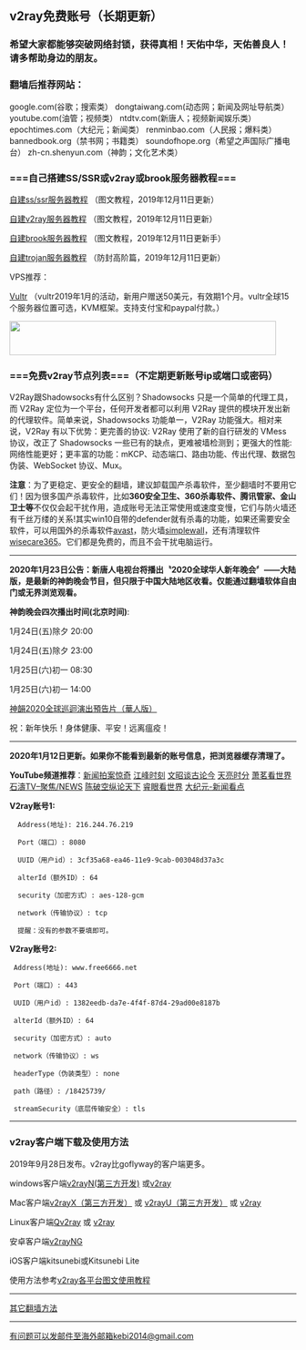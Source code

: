 ## v2ray免费账号（长期更新）

### 希望大家都能够突破网络封锁，获得真相！天佑中华，天佑善良人！请多帮助身边的朋友。

### 翻墙后推荐网站：

google.com(谷歌；搜索类） dongtaiwang.com(动态网；新闻及网址导航类）  youtube.com(油管；视频类）  ntdtv.com(新唐人；视频新闻娱乐类）    epochtimes.com（大纪元；新闻类）  renminbao.com（人民报；爆料类） bannedbook.org（禁书网；书籍类）   soundofhope.org（希望之声国际广播电台）
    zh-cn.shenyun.com（神韵；文化艺术类）



### ===自己搭建SS/SSR或v2ray或brook服务器教程===

[自建ss/ssr服务器教程](https://github.com/Alvin9999/new-pac/wiki/%E8%87%AA%E5%BB%BAss%E6%9C%8D%E5%8A%A1%E5%99%A8%E6%95%99%E7%A8%8B) （图文教程，2019年12月11日更新）

[自建v2ray服务器教程](https://github.com/Alvin9999/new-pac/wiki/%E8%87%AA%E5%BB%BAv2ray%E6%9C%8D%E5%8A%A1%E5%99%A8%E6%95%99%E7%A8%8B) （图文教程，2019年12月11日更新）

[自建brook服务器教程](https://github.com/Alvin9999/new-pac/wiki/%E8%87%AA%E5%BB%BAbrook%E6%9C%8D%E5%8A%A1%E5%99%A8%E6%95%99%E7%A8%8B) （图文教程，2019年12月11日更新手）

[自建trojan服务器教程](https://github.com/Alvin9999/new-pac/wiki/%E8%87%AA%E5%BB%BAtrojan%E6%9C%8D%E5%8A%A1%E5%99%A8%E6%95%99%E7%A8%8B) （防封高阶篇，2019年12月11日更新）

VPS推荐：

[Vultr](https://www.vultr.com/?ref=7777564-4F) （vultr2019年1月的活动，新用户赠送50美元，有效期1个月。vultr全球15个服务器位置可选，KVM框架。支持支付宝和paypal付款。）

<a href="https://www.vultr.com/?ref=7777564-4F"><img src="https://www.vultr.com/media/banner_2.png" width="468" height="60"></a>

### ===免费v2ray节点列表===（不定期更新账号ip或端口或密码）

V2Ray跟Shadowsocks有什么区别？Shadowsocks 只是一个简单的代理工具，而 V2Ray 定位为一个平台，任何开发者都可以利用 V2Ray 提供的模块开发出新的代理软件。简单来说，Shadowsocks 功能单一，V2Ray 功能强大。相对来说，V2Ray 有以下优势：更完善的协议: V2Ray 使用了新的自行研发的 VMess 协议，改正了 Shadowsocks 一些已有的缺点，更难被墙检测到；更强大的性能: 网络性能更好；更丰富的功能：mKCP、动态端口、路由功能、传出代理、数据包伪装、WebSocket 协议、Mux。

**注意**：为了更稳定、更安全的翻墙，建议卸载国产杀毒软件，至少翻墙时不要用它们！因为很多国产杀毒软件，比如**360安全卫生、360杀毒软件、腾讯管家、金山卫士等**不仅仅会起干扰作用，造成账号无法正常使用或速度变慢，它们与防火墙还有千丝万缕的关系!其实win10自带的defender就有杀毒的功能，如果还需要安全软件，可以用国外的杀毒软件[avast](http://files.avast.com/iavs9x/avast_free_antivirus_setup_offline.exe)，防火墙[simplewall](https://github.com/henrypp/simplewall/releases/download/v.2.3.4/simplewall-2.3.4-setup.exe)，还有清理软件[wisecare365](http://downloads.wisecleaner.com/soft/WiseCare365.exe)。它们都是免费的，而且不会干扰电脑运行。

***

**2020年1月23日公告：新唐人电视台将播出〝2020全球华人新年晚会〞——大陆版，是最新的神韵晚会节目，但只限于中国大陆地区收看。仅能通过翻墙软体自由门或无界浏览观看。**

**神韵晚会四次播出时间(北京时间)**:

1月24日(五)除夕 20:00

1月24日(五)除夕 23:00

1月25日(六)初一 08:30

1月25日(六)初一 14:00

[神韻2020全球巡迴演出預告片（華人版）](https://www.youtube.com/watch?time_continue=18&v=hdOuuCqxfkY&feature=emb_logo)

祝：新年快乐！身体健康、平安！远离瘟疫！

***

**2020年1月12日更新。如果你不能看到最新的账号信息，把浏览器缓存清理了。**

**YouTube频道推荐**：[新闻拍案惊奇](https://www.youtube.com/user/NTDEducation/videos) [江峰时刻](https://www.youtube.com/channel/UCa6ERCDt3GzkvLye32ar89w/videos) [文昭谈古论今](https://www.youtube.com/channel/UCtAIPjABiQD3qjlEl1T5VpA/featured)  [天亮时分](https://www.youtube.com/channel/UCjvjNeHndz4PGs9JXhzdHqw/videos)  [萧茗看世界](https://www.youtube.com/channel/UC6HcLCrHusY7qLwsWGzfXnw) 
[石濤TV–聚焦/NEWS](https://www.youtube.com/channel/UC6zxZTv5ZbMmEg5GqBmXAUQ/videos)  [陈破空纵论天下](https://www.youtube.com/channel/UCwb7avxK-L5vPjMC1ZIGayw/videos) [睿眼看世界](https://www.youtube.com/channel/UCcWBxfaO69GPOFHSArNET2Q/videos) [大纪元-新闻看点](https://www.youtube.com/channel/UCPMqbkR35zZV1ysWGXJPW-w/videos)

**V2ray账号1:**

      Address(地址): 216.244.76.219

      Port（端口）: 8080

      UUID（用户id）: 3cf35a68-ea46-11e9-9cab-003048d37a3c

      alterId（额外ID）: 64

      security（加密方式）: aes-128-gcm

      network（传输协议）: tcp

      提醒：没有的参数不要填即可。


**V2ray账号2:**

     Address(地址): www.free6666.net

     Port（端口）: 443

     UUID（用户id）: 1382eedb-da7e-4f4f-87d4-29ad00e8187b

     alterId（额外ID）: 64

     security（加密方式）: auto

     network（传输协议）: ws

     headerType（伪装类型）: none

     path（路径）: /18425739/

     streamSecurity（底层传输安全）: tls


***


### v2ray客户端下载及使用方法

2019年9月28日发布。v2ray比goflyway的客户端更多。

windows客户端[v2rayN(第三方开发)](https://github.com/2dust/v2rayN/releases/latest) 或[v2ray](https://github.com/v2ray/v2ray-core/releases)

Mac客户端[v2rayX（第三方开发）](https://github.com/insisttech/v2rayX-copy/releases) 或 [v2rayU（第三方开发）](https://github.com/yanue/V2rayU/releases) 或 [v2ray](https://github.com/v2ray/v2ray-core/releases)

Linux客户端[Qv2ray](https://github.com/lhy0403/Qv2ray/releases) 或 [v2ray](https://github.com/v2ray/v2ray-core/releases)

安卓客户端[v2rayNG](https://github.com/2dust/v2rayNG/releases)

iOS客户端kitsunebi或Kitsunebi Lite

使用方法参考[v2ray各平台图文使用教程](https://github.com/Alvin9999/new-pac/wiki/v2ray%E5%90%84%E5%B9%B3%E5%8F%B0%E5%9B%BE%E6%96%87%E4%BD%BF%E7%94%A8%E6%95%99%E7%A8%8B)

***

[其它翻墙方法](https://github.com/Alvin9999/new-pac/wiki/)

***

有问题可以发邮件至海外邮箱kebi2014@gmail.com